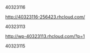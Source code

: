 40323116

http://40323116-256423.rhcloud.com/


40323113

http://wp-40323113.rhcloud.com/?p=1


40323115